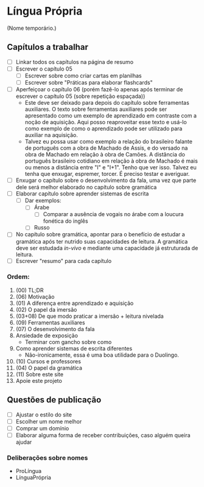 # Língua Própria

(Nome temporário.)

## Capítulos a trabalhar

- [ ] Linkar todos os capítulos na página de resumo
- [ ] Escrever o capítulo 05
  - [ ] Escrever sobre como criar cartas em planilhas
  - [ ] Escrever sobre "Práticas para elaborar flashcards"
- [ ] Aperfeiçoar o capítulo 06 (porém fazê-lo apenas após terminar de escrever o capítulo 05 (sobre repetição espaçada))
	- Este deve ser deixado para depois do capítulo sobre ferramentas auxiliares. O texto sobre ferramentas auxiliares pode ser apresentado como um exemplo de aprendizado em contraste com a noção de aquisição. Aqui posso reaproveitar esse texto e usá-lo como exemplo de como o aprendizado pode ser utilizado para auxiliar na aquisição.
	- Talvez eu possa usar como exemplo a relação do brasileiro falante de português com a obra de Machado de Assis, e do versado na obra de Machado em relação à obra de Camões. A distância do português brasileiro cotidiano em relação à obra de Machado é mais ou menos a distância entre "I" e "I+1". Tenho que ver isso. Talvez eu tenha que enxugar, espremer, torcer. É preciso testar e averiguar.
- [ ] Enxugar o capítulo sobre o desenvolvimento da fala, uma vez que parte dele será melhor elaborado no capítulo sobre gramática 
- [ ] Elaborar capítulo sobre aprender sistemas de escrita
	- [ ] Dar exemplos:
		- [ ] Árabe
			- [ ] Comparar a ausência de vogais no árabe com a loucura fonética do inglês
		- [ ] Russo
- [ ] No capítulo sobre gramática, apontar para o benefício de estudar a gramática após ter nutrido suas capacidades de leitura. A gramática deve ser estudada _in-vivo_ e mediante uma capacidade já estruturada de leitura.
- [ ] Escrever "resumo" para cada capítulo

### Ordem: 
1.	(00) TL;DR
2.  (06) Motivação
3.  (01) A diferença entre aprendizado e aquisição
4.	(02) O papel da imersão
5.  (03+08) De que modo praticar a imersão + leitura nivelada
6.  (09) Ferramentas auxiliares
7.  (07) O desenvolvimento da fala
8.  Ansiedade de exposição
	- Terminar com gancho sobre como 
9.  Como aprender sistemas de escrita diferentes
	- Não-ironicamente, essa é uma boa utilidade para o Duolingo.
10. (10) Cursos e professores
11. (04) O papel da gramática
12. (11) Sobre este site
13. Apoie este projeto


## Questões de publicação
- [ ] Ajustar o estilo do site
- [ ] Escolher um nome melhor
- [ ] Comprar um domínio
- [ ] Elaborar alguma forma de receber contribuições, caso alguém queira ajudar

### Deliberações sobre nomes 

- ProLíngua
- LínguaPrópria
